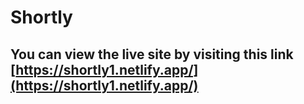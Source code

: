 # Shortly
## You can view the live site by visiting this link [https://shortly1.netlify.app/](https://shortly1.netlify.app/)
